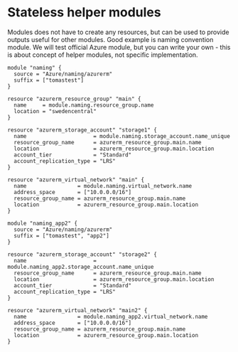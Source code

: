 # Stateless helper modules
Modules does not have to create any resources, but can be used to provide outputs useful for other modules. Good example is naming convention module. We will test official Azure module, but you can write your own - this is about concept of helper modules, not specific implementation.

```hcl
module "naming" {
  source = "Azure/naming/azurerm"
  suffix = ["tomastest"]
}

resource "azurerm_resource_group" "main" {
  name     = module.naming.resource_group.name
  location = "swedencentral"
}

resource "azurerm_storage_account" "storage1" {
  name                     = module.naming.storage_account.name_unique
  resource_group_name      = azurerm_resource_group.main.name
  location                 = azurerm_resource_group.main.location
  account_tier             = "Standard"
  account_replication_type = "LRS"
}

resource "azurerm_virtual_network" "main" {
  name                = module.naming.virtual_network.name
  address_space       = ["10.0.0.0/16"]
  resource_group_name = azurerm_resource_group.main.name
  location            = azurerm_resource_group.main.location
}

module "naming_app2" {
  source = "Azure/naming/azurerm"
  suffix = ["tomastest", "app2"]
}

resource "azurerm_storage_account" "storage2" {
  name                     = module.naming_app2.storage_account.name_unique
  resource_group_name      = azurerm_resource_group.main.name
  location                 = azurerm_resource_group.main.location
  account_tier             = "Standard"
  account_replication_type = "LRS"
}

resource "azurerm_virtual_network" "main2" {
  name                = module.naming_app2.virtual_network.name
  address_space       = ["10.0.0.0/16"]
  resource_group_name = azurerm_resource_group.main.name
  location            = azurerm_resource_group.main.location
}
```